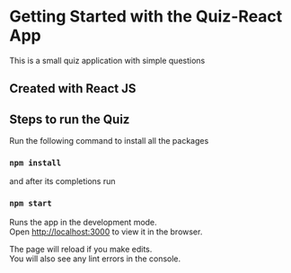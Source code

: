 # Getting Started with the Quiz-React App

This is a small quiz application with simple questions

## Created with React JS

## Steps to run the Quiz

Run the following command to install all the packages

### `npm install`

and after its completions run 

### `npm start`

Runs the app in the development mode.\
Open [http://localhost:3000](http://localhost:3000) to view it in the browser.

The page will reload if you make edits.\
You will also see any lint errors in the console.
